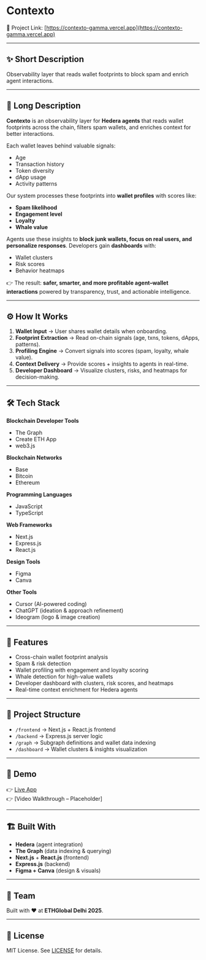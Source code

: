 # Contexto

🔗 Project Link: [https://contexto-gamma.vercel.app](https://contexto-gamma.vercel.app)

---

## ✨ Short Description  
Observability layer that reads wallet footprints to block spam and enrich agent interactions.

---

## 📖 Long Description  
**Contexto** is an observability layer for **Hedera agents** that reads wallet footprints across the chain, filters spam wallets, and enriches context for better interactions.  

Each wallet leaves behind valuable signals:  
- Age  
- Transaction history  
- Token diversity  
- dApp usage  
- Activity patterns  

Our system processes these footprints into **wallet profiles** with scores like:  
- **Spam likelihood**  
- **Engagement level**  
- **Loyalty**  
- **Whale value**  

Agents use these insights to **block junk wallets, focus on real users, and personalize responses**. Developers gain **dashboards** with:  
- Wallet clusters  
- Risk scores  
- Behavior heatmaps  

👉 The result: **safer, smarter, and more profitable agent–wallet interactions** powered by transparency, trust, and actionable intelligence.  

---

## ⚙️ How It Works  
1. **Wallet Input** → User shares wallet details when onboarding.  
2. **Footprint Extraction** → Read on-chain signals (age, txns, tokens, dApps, patterns).  
3. **Profiling Engine** → Convert signals into scores (spam, loyalty, whale value).  
4. **Context Delivery** → Provide scores + insights to agents in real-time.  
5. **Developer Dashboard** → Visualize clusters, risks, and heatmaps for decision-making.  

---

## 🛠️ Tech Stack  

**Blockchain Developer Tools**  
- The Graph  
- Create ETH App  
- web3.js  

**Blockchain Networks**  
- Base  
- Bitcoin  
- Ethereum  

**Programming Languages**  
- JavaScript  
- TypeScript  

**Web Frameworks**  
- Next.js  
- Express.js  
- React.js  

**Design Tools**  
- Figma  
- Canva  

**Other Tools**  
- Cursor (AI-powered coding)  
- ChatGPT (ideation & approach refinement)  
- Ideogram (logo & image creation)  

---

## 🎨 Features  
- Cross-chain wallet footprint analysis  
- Spam & risk detection  
- Wallet profiling with engagement and loyalty scoring  
- Whale detection for high-value wallets  
- Developer dashboard with clusters, risk scores, and heatmaps  
- Real-time context enrichment for Hedera agents  

---

## 📂 Project Structure  
- `/frontend` → Next.js + React.js frontend  
- `/backend` → Express.js server logic  
- `/graph` → Subgraph definitions and wallet data indexing  
- `/dashboard` → Wallet clusters & insights visualization  

---

## 🎤 Demo  
👉 [Live App](https://contexto-gamma.vercel.app)  
👉 [Video Walkthrough – Placeholder]  

---

## 🏗️ Built With  
- **Hedera** (agent integration)  
- **The Graph** (data indexing & querying)  
- **Next.js** + **React.js** (frontend)  
- **Express.js** (backend)  
- **Figma + Canva** (design & visuals)  

---

## 👥 Team  
Built with ❤️ at **ETHGlobal Delhi 2025**.  

---

## 📄 License  
MIT License. See [LICENSE](./LICENSE) for details.  
